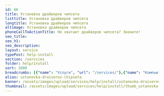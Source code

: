 ```yaml
---
id: 66
title: Установка драйверов чипсета
listtitle: Установка драйверов чипсета
longtitle: Установка драйверов чипсета
altimage: Установка драйверов чипсета
phoneCallToActionTitle: Не хватает драйверов чипсета? Звоните!
seo_title: 
seo_h1: 
seo_description: 
layout: service
typePost: help-install
section: /services
folder: help/install
sort: 1600
breadcrumbs: [{"name": "Услуги", "url": "/services/"},{"name": "Компьютерная помощь", "url": "/services/help/"},{"name": "Установка ПО", "url": "/services/help/install/"}]
alias: ustanovka-draiverov-chipseta
banner: /assets/images/upload/services/help/install/ustanovka-draiverov-chipseta.jpg
thumbnail: /assets/images/upload/services/help/install/thumb_ustanovka-draiverov-chipseta.jpg
---
```

